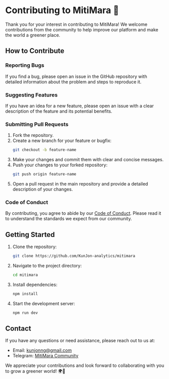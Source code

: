 # Contributing to MitiMara 🌿

Thank you for your interest in contributing to MitiMara! We welcome contributions from the community to help improve our platform and make the world a greener place.

## How to Contribute

### Reporting Bugs

If you find a bug, please open an issue in the GitHub repository with detailed information about the problem and steps to reproduce it.

### Suggesting Features

If you have an idea for a new feature, please open an issue with a clear description of the feature and its potential benefits.

### Submitting Pull Requests

1. Fork the repository.
2. Create a new branch for your feature or bugfix:
   ```bash
   git checkout -b feature-name
   ```
3. Make your changes and commit them with clear and concise messages.
4. Push your changes to your forked repository:
   ```bash
   git push origin feature-name
   ```
5. Open a pull request in the main repository and provide a detailed description of your changes.

### Code of Conduct

By contributing, you agree to abide by our [Code of Conduct](CODE_OF_CONDUCT.md). Please read it to understand the standards we expect from our community.

## Getting Started

1. Clone the repository:
   ```bash
   git clone https://github.com/KunJon-analytics/mitimara
   ```
2. Navigate to the project directory:
   ```bash
   cd mitimara
   ```
3. Install dependencies:
   ```bash
   npm install
   ```
4. Start the development server:
   ```bash
   npm run dev
   ```

## Contact

If you have any questions or need assistance, please reach out to us at:

- Email: kunjonng@gmail.com
- Telegram: [MitiMara Community](https://t.me/mitimara_pi)

We appreciate your contributions and look forward to collaborating with you to grow a greener world! 🌍💚
